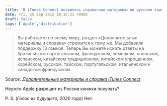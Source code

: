 ```yaml
---
title: 'В iTunes Connect появились справочные материалы на русском языке'
date: Fri, 25 Sep 2015 10:16:31 +0000
draft: false
tags: ['Apple','distribution']
---
```


> Вы работаете по всему миру, раздел «Дополнительные материалы и справка» стремится к тому же. Мы добавили поддержку 13 языков. Теперь Вы можете искать ответы на бразильском португальском, французском, немецком, японском, испанском, китайском традиционном, китайском упрощенном, корейском, русском, тайском, португальском, итальянском и канадском французском.

Source: _[Дополнительные материалы и справка iTunes Connect](https://itunespartner.apple.com/ru/books/news/73400468)_ 

Неужто Apple разрешит из России книжки покупать?

P. S. (*Голос из будущего, 2020 года*) Нет.